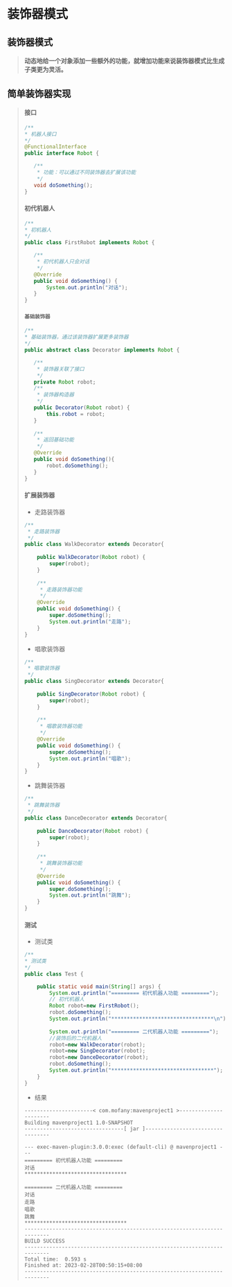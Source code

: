 # 装饰器模式

## 装饰器模式

>#### 动态地给一个对象添加一些额外的功能，就增加功能来说装饰器模式比生成子类更为灵活。

## 简单装饰器实现

>#### 接口
>
>```java
>/**
> * 机器人接口
> */
>@FunctionalInterface
>public interface Robot {
>
>    /**
>     * 功能：可以通过不同装饰器去扩展该功能
>     */
>    void doSomething();
>}
>```
>
>#### 初代机器人
>
>```java
>/**
> * 初机器人
> */
>public class FirstRobot implements Robot {
>
>    /**
>     * 初代机器人只会对话
>     */
>    @Override
>    public void doSomething() {
>        System.out.println("对话");
>    }
>}
>```
>
>#### `基础装饰器`
>
>```java
>/**
> * 基础装饰器，通过该装饰器扩展更多装饰器
> */
>public abstract class Decorator implements Robot {
>
>    /**
>     * 装饰器关联了接口
>     */
>    private Robot robot;
>    /**
>     * 装饰器构造器
>     */
>    public Decorator(Robot robot) {
>        this.robot = robot;
>    }
>    
>    /**
>     * 返回基础功能
>     */
>    @Override
>    public void doSomething(){
>        robot.doSomething();
>    }
>}
>```
>
>#### 扩展装饰器
>
>* 走路装饰器
>
>  ```java
>  /**
>   * 走路装饰器
>   */
>  public class WalkDecorator extends Decorator{
>      
>      public WalkDecorator(Robot robot) {
>          super(robot);
>      }
>      
>      /**
>       * 走路装饰器功能
>       */
>      @Override
>      public void doSomething() {
>          super.doSomething();
>          System.out.println("走路");
>      }
>  }
>  ```
>
>* 唱歌装饰器
>
>  ```java
>  /**
>   * 唱歌装饰器
>   */
>  public class SingDecorator extends Decorator{
>      
>      public SingDecorator(Robot robot) {
>          super(robot);
>      }
>      
>      /**
>       * 唱歌装饰器功能
>       */
>      @Override
>      public void doSomething() {
>          super.doSomething();
>          System.out.println("唱歌");
>      }
>  }
>  ```
>
>* 跳舞装饰器
>
>  ```java
>  /**
>   * 跳舞装饰器
>   */
>  public class DanceDecorator extends Decorator{
>      
>      public DanceDecorator(Robot robot) {
>          super(robot);
>      }
>      
>      /**
>       * 跳舞装饰器功能
>       */
>      @Override
>      public void doSomething() {
>          super.doSomething();
>          System.out.println("跳舞");
>      }
>  }
>  ```
>
>#### 测试
>
>* 测试类
>
>  ```java
>  /**
>  * 测试类
>  */
>  public class Test {
>  
>      public static void main(String[] args) {
>          System.out.println("========= 初代机器人功能 =========");
>          // 初代机器人
>          Robot robot=new FirstRobot();
>          robot.doSomething();
>          System.out.println("*********************************\n");
>          
>          System.out.println("========= 二代机器人功能 =========");
>          //装饰后的二代机器人
>          robot=new WalkDecorator(robot);        
>          robot=new SingDecorator(robot);
>          robot=new DanceDecorator(robot);
>          robot.doSomething();
>          System.out.println("*********************************");
>      }
>  }
>  ```
>
>* 结果
>
>  ```properties
>  ----------------------< com.mofany:mavenproject1 >----------------------
>  Building mavenproject1 1.0-SNAPSHOT
>  --------------------------------[ jar ]---------------------------------
>  
>  --- exec-maven-plugin:3.0.0:exec (default-cli) @ mavenproject1 ---
>  ========= 初代机器人功能 =========
>  对话
>  *********************************
>  
>  ========= 二代机器人功能 =========
>  对话
>  走路
>  唱歌
>  跳舞
>  *********************************
>  ------------------------------------------------------------------------
>  BUILD SUCCESS
>  ------------------------------------------------------------------------
>  Total time:  0.593 s
>  Finished at: 2023-02-28T00:50:15+08:00
>  ------------------------------------------------------------------------
>  ```